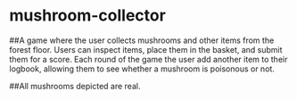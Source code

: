 # mushroom-collector

##A game where the user collects mushrooms and other items from the forest floor. Users can inspect items, place them in the basket, and submit them for a score. Each round of the game the user add another item to their logbook, allowing them to see whether a mushroom is poisonous or not. 

##All mushrooms depicted are real. 


